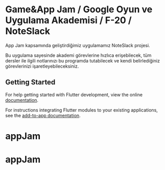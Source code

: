 # Game&App Jam / Google Oyun ve Uygulama Akademisi / F-20 / NoteSlack

App Jam kapsamında geliştirdiğimiz uygulamamız NoteSlack projesi. 

Bu uygulama sayesinde akademi görevlerine hızlıca erişebilecek, tüm dersler ile ilgili notlarınızı bu programda tutabilecek ve kendi belirlediğiniz görevlerinizi işaretleyebileceksiniz. 








## Getting Started

For help getting started with Flutter development, view the online
[documentation](https://flutter.dev/).

For instructions integrating Flutter modules to your existing applications,
see the [add-to-app documentation](https://flutter.dev/docs/development/add-to-app).
# appJam
# appJam
